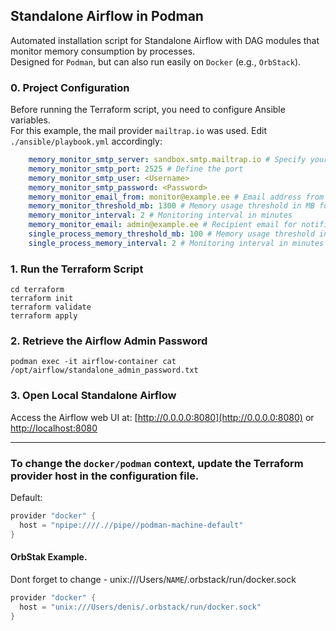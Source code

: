## Standalone Airflow in Podman

Automated installation script for Standalone Airflow with DAG modules that monitor memory consumption by processes.  
Designed for `Podman`, but can also run easily on `Docker` (e.g., `OrbStack`).

### 0. Project Configuration

Before running the Terraform script, you need to configure Ansible variables.  
For this example, the mail provider `mailtrap.io` was used. Edit `./ansible/playbook.yml` accordingly:

```yml
    memory_monitor_smtp_server: sandbox.smtp.mailtrap.io # Specify your SMTP server
    memory_monitor_smtp_port: 2525 # Define the port
    memory_monitor_smtp_user: <Username>
    memory_monitor_smtp_password: <Password>
    memory_monitor_email_from: monitor@example.ee # Email address from which notifications will be sent
    memory_monitor_threshold_mb: 1300 # Memory usage threshold in MB for all Airflow processes
    memory_monitor_interval: 2 # Monitoring interval in minutes
    memory_monitor_email: admin@example.ee # Recipient email for notifications
    single_process_memory_threshold_mb: 100 # Memory usage threshold in MB for a single Airflow process
    single_process_memory_interval: 2 # Monitoring interval in minutes
```

### 1. Run the Terraform Script

```shell
cd terraform
terraform init
terraform validate
terraform apply
```

### 2. Retrieve the Airflow Admin Password

```shell
podman exec -it airflow-container cat /opt/airflow/standalone_admin_password.txt
```

### 3. Open Local Standalone Airflow

Access the Airflow web UI at: [http://0.0.0.0:8080](http://0.0.0.0:8080) or [http://localhost:8080](http://localhost:8080)

---


### To change the `docker/podman` context, update the Terraform provider host in the configuration file.  
Default:

```h
provider "docker" {
  host = "npipe:////.//pipe//podman-machine-default"
}
```

#### OrbStak Example.  
Dont forget to change - unix:///Users/`NAME`/.orbstack/run/docker.sock


```h
provider "docker" {
  host = "unix:///Users/denis/.orbstack/run/docker.sock"
}
```

